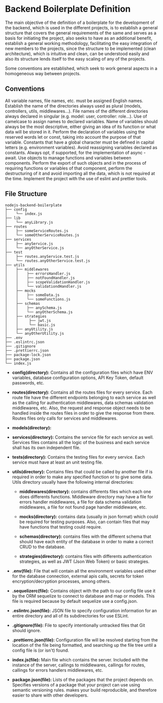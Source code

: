 # Backend Boilerplate Definition

The main objective of the definition of a boilerplate for the development of the backend, which is used in the different projects, is to establish a general structure that covers the general requirements of the same and serves as a basis for initiating the project, also seeks to have as an additional benefit, establish a general working methodology, facilitating the easy integration of new members to the projects, since the structure to be implemented (clean architecture), which is intuitive and clean, can be understood easily and also its structure lends itself to the easy scaling of any of the projects.

Some conventions are established, which seek to work general aspects in a homogeneous way between projects.


## Conventions

All variable names, file names, etc. must be assigned English names.
Establish the name of the directories always used as plural (models, controllers, utils, middlewares...).
File names of the different directories always declared in singular (e.g. model: user, controller: role...).
Use of camelcase to assign names to declared variables.
Name of variables should always be the most descriptive, either giving an idea of its function or what data will be stored in it.
Perform the declaration of variables using the reserved words let or const, taking into account the purpose of that variable.
Constants that have a global character must be defined in capital letters (e.g. environment variables).
Avoid reassigning variables declared as constants.
Always opt, if supported, for the implementation of async - await.
Use objects to manage functions and variables between components. Perform the export of such objects and in the process of requiring functions or variables of that component, perform the destructuring of it and avoid importing all the data, which is not required at the time.
Implement the project with the use of eslint and prettier tools.


## File Structure
```
nodejs-backend-boilerplate
├── config
│    └── index.js
├── lib
│    └── anyLibrary.js
├── routes
│    ├── someServiceRoutes.js
│    └── someOtherServiceRoutes.js
├── services
│    ├── anyService.js
│    └── anyOtherService.js
├── test
│    ├── routes.anyService.test.js
│    └── routes.anyOtherService.test.js
├── utils
│    ├── middlewares
│    │    ├── errorsHandler.js
│    │    ├── notFoundHandler.js
│    │    ├── scopeValidationHandler.js
│    │    └── validationdHandler.js
│    ├── mocks
│    │    ├── someData.js
│    │    └── someFunctions.js
│    ├── schemas
│    │    ├── anySchema.js
│    │    └── anyOtherSchema.js
│    ├── strategies
│    │     ├── jwt.js
│    │     └── basic.js
│    ├── anyUtility.js
│    └── anyOtherUtility.js
├── .env
├── .eslintrc.json
├── .gitignore
├── .prettierrc.json
├── package-lock.json
├── package.json
└── index.js
```

- **config(directory):** Contains all the configuration files which have ENV variables, database configuration options, API Key Token, default passwords, etc.

- **routes(directory):** Contains all the routes files for every service. Each route file have the different endpoints belonging to each service as well as the calling for authentication middlewares, data schemas validation middlewares, etc. Also, the request and response object needs to be handled inside the routes files in order to give the response from there. Routes files only calls for services and middlewares.

- **models(directory):**

- **services(directory):** Contains the service file for each service as well. Services files contains all the logic of the business and each service shall has its own independent file.

- **tests(directory):** Contains the testing files for every service. Each service must have at least an unit testing file.

- **utils(directory):** Contains files that could be called by another file if is required in order to make any specified function or to give some data. Utils directory usually have the following internal directories:

    - **middlewares(directory):** contains differents files which each one does differents functions. Middleware directory may have a file for errors handler middlewares, a file for data schema validation middlewares, a file for not found page handler middleware, etc.

    - **mocks(directory):** contains data (usually in json format) which could be required for testing purposes. Also, can contain files that may have functions that testing could require.

    - **schemas(directory):** contains files with the different schema that should have each entity of the database in order to make a correct CRUD to the database.

    - **strategies(directory):** contains files with differents authentication strategies, as well as JWT (Json Web Token) or basic strategies.

- **.env(file):** File that will contain all the environment variables used either for the database connection, external apis calls, secrets for token encryption/decryption processes, among others.

- **.sequelizerc(file):** Contains object with the path to our config file use it by the ORM sequelize to connect to database and map or models. This file is required because by default sequelize use a config.json.

- **.eslintrc.json(file):** JSON file to specify configuration information for an entire directory and all of its subdirectories for use ESLint.

- **.gitignore(file):** File to specify intentionally untracked files that Git should ignore.

- **.prettierrc.json(file):** Configuration file will be resolved starting from the location of the file being formatted, and searching up the file tree until a config file is (or isn't) found.

- **index.js(file):** Main file which contains the server. Included with the instance of the server, callings to middlewares, callings for routes, callings for errors handlers middlewares, etc.

- **package.json(file):** Lists of the packages that the project depends on. Specifies versions of a package that your project can use using semantic versioning rules. makes your build reproducible, and therefore easier to share with other developers.
